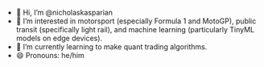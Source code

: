 - 👋 Hi, I’m @nicholaskasparian
- 👀 I’m interested in motorsport (especially Formula 1 and MotoGP), public transit (specifically light rail), and machine learning (particularly TinyML models on edge devices).
- 🌱 I’m currently learning to make quant trading algorithms. 
- 😄 Pronouns: he/him
